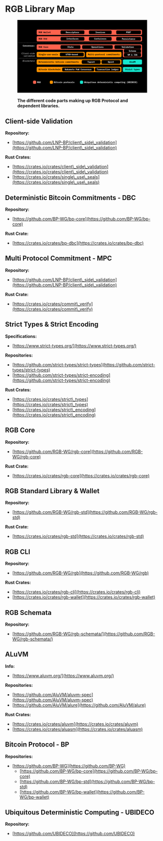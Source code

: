 # RGB Library Map

<figure><img src="../.gitbook/assets/library_map.png" alt=""><figcaption><p><strong>The different code parts making up RGB Protocol and dependent libraries.</strong></p></figcaption></figure>

## Client-side Validation

**Repository:**

* [https://github.com/LNP-BP/client\_side\_validation](https://github.com/LNP-BP/client\_side\_validation)

**Rust Crates:**

* [https://crates.io/crates/client\_side\_validation](https://crates.io/crates/client\_side\_validation)
* [https://crates.io/crates/single\_use\_seals](https://crates.io/crates/single\_use\_seals)

## Deterministic Bitcoin Commitments - DBC

**Repository:**

* [https://github.com/BP-WG/bp-core](https://github.com/BP-WG/bp-core)

**Rust Crate:**

* [https://crates.io/crates/bp-dbc](https://crates.io/crates/bp-dbc)

## Multi Protocol Commitment - MPC

**Repository:**

* [https://github.com/LNP-BP/client\_side\_validation](https://github.com/LNP-BP/client\_side\_validation)

**Rust Crate:**

* [https://crates.io/crates/commit\_verify](https://crates.io/crates/commit\_verify)

## Strict Types & Strict Encoding

**Specifications:**

* [https://www.strict-types.org/](https://www.strict-types.org/)

**Repositories:**

* [https://github.com/strict-types/strict-types](https://github.com/strict-types/strict-types)
* [https://github.com/strict-types/strict-encoding](https://github.com/strict-types/strict-encoding)

**Rust Crates:**

* [https://crates.io/crates/strict\_types](https://crates.io/crates/strict\_types)
* [https://crates.io/crates/strict\_encoding](https://crates.io/crates/strict\_encoding)

## RGB Core

**Repository:**

* [https://github.com/RGB-WG/rgb-core](https://github.com/RGB-WG/rgb-core)

**Rust Crate:**

* [https://crates.io/crates/rgb-core](https://crates.io/crates/rgb-core)

## RGB Standard Library & Wallet

**Repository:**

* [https://github.com/RGB-WG/rgb-std](https://github.com/RGB-WG/rgb-std)

**Rust Crate:**

* [https://crates.io/crates/rgb-std](https://crates.io/crates/rgb-std)

## RGB CLI

**Repository:**

* [https://github.com/RGB-WG/rgb](https://github.com/RGB-WG/rgb)

**Rust Crates:**

* [https://crates.io/crates/rgb-cli](https://crates.io/crates/rgb-cli)
* [https://crates.io/crates/rgb-wallet](https://crates.io/crates/rgb-wallet)

## RGB Schemata

**Repository:**

* [https://github.com/RGB-WG/rgb-schemata/](https://github.com/RGB-WG/rgb-schemata/)

## ALuVM

**Info:**

* [https://www.aluvm.org/](https://www.aluvm.org/)

**Repositories:**

* [https://github.com/AluVM/aluvm-spec](https://github.com/AluVM/aluvm-spec)
* [https://github.com/AluVM/alure](https://github.com/AluVM/alure)

**Rust Crates:**

* [https://crates.io/crates/aluvm](https://crates.io/crates/aluvm)
* [https://crates.io/crates/aluasm](https://crates.io/crates/aluasm)

## Bitcoin Protocol - BP

**Repositories:**

* [https://github.com/BP-WG](https://github.com/BP-WG)
  * [https://github.com/BP-WG/bp-core](https://github.com/BP-WG/bp-core)
  * [https://github.com/BP-WG/bp-std](https://github.com/BP-WG/bp-std)
  * [https://github.com/BP-WG/bp-wallet](https://github.com/BP-WG/bp-wallet)

## Ubiquitous Deterministic Computing - UBIDECO

**Repository:**

* [https://github.com/UBIDECO](https://github.com/UBIDECO)



